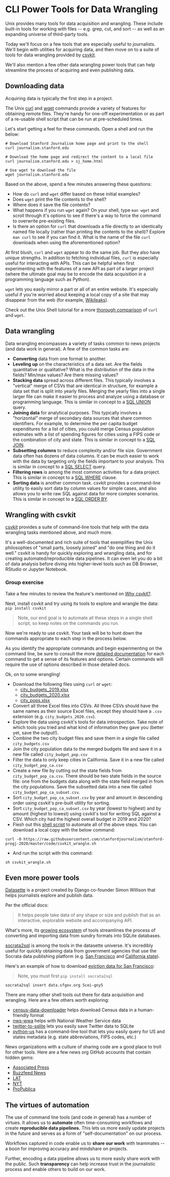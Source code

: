 # CLI Power Tools for Data Wrangling

Unix provides many tools for data acquisition and wrangling. These include built-in tools for working with files -- e.g. grep, cut, and sort -- as well as an expanding universe of third-party tools.

Today we'll focus on a few tools that are especially useful to journalists. We'll begin with utilities for acquiring data, and then move on to a suite of tools for data wrangling provided by [csvkit][].

We'll also mention a few other data wrangling power tools that can help streamline the process of acquiring and even publishing data.

[csvkit]: https://csvkit.readthedocs.io/en/latest/

## Downloading data

Acquiring data is typically the first step in a project. 

The Unix [curl][] and [wget][] commands provide a variety of features for obtaining remote files. They're handy for one-off experimentation or as part of a re-usable shell script that can be run at pre-scheduled times.

Let's start getting a feel for these commands. Open a shell and run the below:

[curl]: https://curl.haxx.se/docs/manpage.html
[wget]: https://en.wikipedia.org/wiki/Wget

```
# Download Stanford Journalism home page and print to the shell
curl journalism.stanford.edu

# Download the home page and redirect the content to a local file
curl journalism.stanford.edu > sj_home.html

# Use wget to download the file
wget journalism.stanford.edu
```

Based on the above, spend a few minutes answering these questions:

* How do `curl` and `wget` differ based on these initial examples?
* Does `wget` print the file contents to the shell? 
* Where does it save the file contents? 
* What happens if you run `wget` again? On your shell, type `man wget` and scroll through it's options to see if there's a way to force the command to overwrite pre-existing files.
* Is there an option for `curl` that downloads a file directly to an identically named file locally (rather than printing the contents to the shell)? Explore `man curl` to see if you can find it. What is the name of the file `curl` downloads when using the aforementioned option?

At first blush, `curl` and `wget` appear to do the same job. But they also have unique strengths. In addition to fetching individual files, `curl` is especially useful for interacting with APIs. This can be helpful when first experimenting with the features of a new API as part of a larger project (where the ultimate goal may be to encode the data acquisition in a programming language such as Python).

`wget` lets you easily mirror a part or all of an entire website. It's especially useful if you're worried about keeping a local copy of a site that may disappear from the web (for example, [Wikileaks](https://wikileaks.org/)).

Check out the Unix Shell tutorial for a more [thorough comparison](https://carpentries-incubator.github.io/shell-extras/03-file-transfer/index.html) of `curl` and `wget`.

## Data wrangling

Data wrangling encompasses a variety of tasks common to news projects (and data work in general). A few of the common tasks are:

* **Converting** data from one format to another.
* **Leveling up** on the characteristics of a data set. Are the fields quantitative or qualitative? What is the distribution of the data in the fields? Min/max values? Are there missing values?
* **Stacking data** spread across different files. This typically involves a "vertical" merge of CSVs that are identical in structure, for example a data set that is split into yearly files. Merging the yearly files into a single larger file can make it easier to process and analyze using a database or programming language. This is similar in concept to a [SQL UNION][] query.
* **Joining data** for analytical purposes. This typically involves a "horizontal" merge of secondary data sources that share common identifiers. For example, to determine the per capita budget expenditures for a list of cities, you could merge Census population estimates with a list of spending figures for cities using a FIPS code or the combination of city and state. This is similar in concept to a [SQL JOIN][].
* **Subsetting columns** to reduce complexity and/or file size. Government data often has dozens of data columns. It can be much easier to work with the data by targeting only the fields important to your analysis. This is similar in concept to a [SQL SELECT][] query.
* **Filtering rows** is among the most common activities for a data project. This is similar in concept to a [SQL WHERE][] clause.
* **Sorting data** is another common task. csvkit provides a command-line utility to easily sort data by column values for simple cases, and also allows you to write raw SQL against data for more complex scenarios. This is similar in concept to a [SQL ORDER BY][].

[SQL UNION]: https://www.w3schools.com/SQL/sql_union.asp
[SQL JOIN]: https://www.w3schools.com/SQL/sql_join.asp
[SQL SELECT]: https://www.w3schools.com/SQL/sql_select.asp
[SQL WHERE]: https://www.w3schools.com/SQL/sql_where.asp
[SQL ORDER BY]: https://www.w3schools.com/SQL/sql_orderby.asp

## Wrangling with csvkit

[csvkit][] provides a suite of command-line tools that help with the data wrangling tasks mentioned above, and much more. 

It's a well-documented and rich suite of tools that exemplifies the Unix philosophies of "small parts, loosely joined" and "do one thing and do it well." csvkit is handy for quickly exploring and wrangling data, and for creating automated/reproducible data pipelines. It can even let you do a bit of data analysis before diving into higher-level tools such as DB Browser, RStudio or Jupyter Notebook.

### Group exercise

Take a few minutes to review the feature's mentioned on [Why csvkit?][]. 

Next, install csvkit and try using its tools to explore and wrangle the data: `pip install csvkit`

> Note, our end goal is to automate all these steps in a single shell script, so keep notes on the commands you run.

Now we're ready to use csvkit. Your task will be to hunt down the commands appropriate to each step in the process below. 

As you identify the appropriate commands and begin experimenting on the command line, be sure to consult the more [detailed documentation][] for each command to get a sense of its features and options. Certain commands will require the use of options described in those detailed docs.

Ok, on to some wrangling!

* Download the following files using `curl` or `wget`:
  * [city\_budgets\_2019.xlsx][]
  * [city\_budgets\_2020.xlsx][]
  * [city\_pops.xlsx][]
* Convert all three Excel files into CSVs. All three CSVs should have the same names as their source Excel files, except they should have a `.csv` extension (e.g. `city_budgets_2020.csv`).
* Explore the data using csvkit's tools for data introspection. Take note of which tools you tried and what kind of information they gave you (better yet, save the output!).
* Combine the two city budget files and save them in a single file called `city_budgets.csv`
* Join the city population data to the merged budgets file and save it in a new file called `city_budget_pop.csv`
* Filter the data to only keep cities in California. Save it in a new file called `city_budget_pop_ca.csv`
* Create a new file by cutting out the state fields from `city_budget_pop_ca.csv`. There should be two state fields in the source file: one from the budgets data along with the state field merged in from the city populations. Save the subsetted data into a new file called `city_budget_pop_ca_subset.csv`.
* Sort `city_budget_pop_ca_subset.csv` by year and amount in descending order using csvkit's pre-built utility for sorting. 
* Sort `city_budget_pop_ca_subset.csv` by year (lowest to highest) and by amount (highest to lowest) using csvkit's tool for writing SQL against a CSV. Which city had the highest overall budget in 2019 and 2020?
* Flesh out this [shell script][] to automate all of the above steps. You can download a local copy with the below command:

```
curl -O https://raw.githubusercontent.com/stanfordjournalism/stanford-progj-2020/master/code/csvkit_wrangle.sh
```

* And run the script with this command:

```
sh csvkit_wrangle.sh
```


[Why csvkit?]: https://csvkit.readthedocs.io/en/latest/#why-csvkit
[detailed documentation]: https://csvkit.readthedocs.io/en/latest/cli.html

[city\_budgets\_2019.xlsx]: https://raw.githubusercontent.com/stanfordjournalism/stanford-progj-2020/master/data/city_budgets_2019.xlsx
[city\_budgets\_2020.xlsx]: https://raw.githubusercontent.com/stanfordjournalism/stanford-progj-2020/master/data/city_budgets_2020.xlsx
[city\_pops.xlsx]: https://raw.githubusercontent.com/stanfordjournalism/stanford-progj-2020/master/data/city_pops.xlsx
[shell script]: https://github.com/stanfordjournalism/stanford-progj-2020/blob/master/code/csvkit_wrangle.sh

## Even more power tools

[Datasette][] is a project created by Django co-founder Simon Willison that helps journalists explore and publish data.

Per the official docs:

> It helps people take data of any shape or size and publish that as an interactive, explorable website and accompanying API.

What's more, its [growing ecosystem][] of tools streamlines the process of converting and importing data from sundry formats into SQLite databases.

[socrata2sql][] is among the tools in the datasette universe. It's incredibly useful for quickly obtaining data from government agencies that use the Socrata data publishing platform (e.g. [San Francisco][] and [California state][]).

Here's an example of how to download [eviction data for San Francisco][]:

[eviction data for San Francisco]: https://data.sfgov.org/Housing-and-Buildings/Eviction-Notices/5cei-gny5

> Note, you must first `pip install socrata2sql`

```
socrata2sql insert data.sfgov.org 5cei-gny5 
```

There are many other shell tools out there for data acquisition and wrangling. Here are a few others worth exploring:

* [census-data-downloader][] helps download Census data in a human-friendly format
* [nws-wwa][] helps with National Weather Service data
* [twitter-to-sqlite][] lets you easily save Twitter data to SQLite
* [python-us][] has a command-line tool that lets you easily query for US and states metadata (e.g. state abbreviations, FIPS codes, etc.)

News organizations with a culture of sharing code are a good place to troll for other tools. Here are a few news org GitHub accounts that contain hidden gems:

* [Associated Press](https://github.com/associatedpress)
* [Buzzfeed News](https://github.com/buzzfeednews)
* [LAT](https://github.com/datadesk)
* [NYT](https://github.com/newsdev)
* [ProPublica](https://github.com/propublica)

[Datasette]: https://datasette.readthedocs.io/en/stable/index.html
[growing ecosystem]: https://datasette.readthedocs.io/en/stable/ecosystem.html
[socrata2sql]: https://datasette.readthedocs.io/en/stable/ecosystem.html#socrata2sql
[San Francisco]: https://data.sfgov.org
[California state]: https://data.ca.gov

[twitter-to-sqlite]: https://github.com/dogsheep/twitter-to-sqlite
[python-us]: https://github.com/unitedstates/python-us#cli
[census-data-downloader]: https://github.com/datadesk/census-data-downloader
[nws-wwa]: https://github.com/datadesk/nws-wwa



## The virtues of automation

The use of command line tools (and code in general) has a number of virtues. It allows us to **automate** often time-consuming workflows and create **reproducible data pipelines.** This lets us more easily update projects in the future and serves as a form of "self-documentation" on our process.

Workflows captured in code enable us to **share our work** with teammates -- a boon for improving accuracy and mindshare on projects.

Further, encoding a data pipeline allows us to more easily share work with the public. Such **transparency** can help increase trust in the journalistic process and enable others to build on our work.